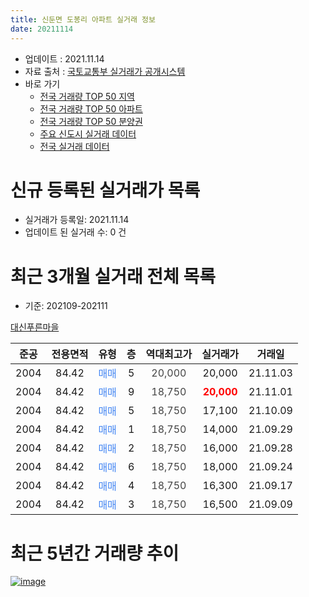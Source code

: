 ```yaml
---
title: 신둔면 도봉리 아파트 실거래 정보
date: 20211114
---
```


* 업데이트 : 2021.11.14
* 자료 출처 : [국토교통부 실거래가 공개시스템](http://rt.molit.go.kr)
* 바로 가기
    * [전국 거래량 TOP 50 지역](https://apt-info.github.io/apt-trade-info/tr)
    * [전국 거래량 TOP 50 아파트](https://apt-info.github.io/apt-trade-info/ta)
    * [전국 거래량 TOP 50 분양권](https://apt-info.github.io/apt-trade-info/tb)
    * [주요 신도시 실거래 데이터](https://apt-info.github.io/apt-trade-info/newtown)
    * [전국 실거래 데이터](https://apt-info.github.io/apt-trade-info/all)



<script async src="https://pagead2.googlesyndication.com/pagead/js/adsbygoogle.js"></script>
<!-- 기본광고 -->
<ins class="adsbygoogle"
     style="display:block"
     data-ad-client="ca-pub-1142216861245946"
     data-ad-slot="4805727019"
     data-ad-format="auto"
     data-full-width-responsive="true"></ins>
<script>
     (adsbygoogle = window.adsbygoogle || []).push({});
</script>


# 신규 등록된 실거래가 목록

* 실거래가 등록일: 2021.11.14
* 업데이트 된 실거래 수: 0 건




<script async src="https://pagead2.googlesyndication.com/pagead/js/adsbygoogle.js"></script>
<!-- 기본광고 -->
<ins class="adsbygoogle"
     style="display:block"
     data-ad-client="ca-pub-1142216861245946"
     data-ad-slot="4805727019"
     data-ad-format="auto"
     data-full-width-responsive="true"></ins>
<script>
     (adsbygoogle = window.adsbygoogle || []).push({});
</script>


# 최근 3개월 실거래 전체 목록
* 기준: 202109-202111


[대신푸른마을](https://search.naver.com/search.naver?query=%EB%8C%80%EC%8B%A0%ED%91%B8%EB%A5%B8%EB%A7%88%EC%9D%84)

|준공|전용면적|유형|층|역대최고가|실거래가|거래일|
|:---:|:---:|:---:|:---:|:---:|:---:|:---:|
|2004|84.42|<span style="color:#4285F3">매매</span>|5|<span style="color:#444444">20,000</span>|20,000|21.11.03|
|2004|84.42|<span style="color:#4285F3">매매</span>|9|<span style="color:#444444">18,750</span>|<b><span style="color:#FF0000">20,000</span></b>|21.11.01|
|2004|84.42|<span style="color:#4285F3">매매</span>|5|<span style="color:#444444">18,750</span>|17,100|21.10.09|
|2004|84.42|<span style="color:#4285F3">매매</span>|1|<span style="color:#444444">18,750</span>|14,000|21.09.29|
|2004|84.42|<span style="color:#4285F3">매매</span>|2|<span style="color:#444444">18,750</span>|16,000|21.09.28|
|2004|84.42|<span style="color:#4285F3">매매</span>|6|<span style="color:#444444">18,750</span>|18,000|21.09.24|
|2004|84.42|<span style="color:#4285F3">매매</span>|4|<span style="color:#444444">18,750</span>|16,300|21.09.17|
|2004|84.42|<span style="color:#4285F3">매매</span>|3|<span style="color:#444444">18,750</span>|16,500|21.09.09|



<script async src="https://pagead2.googlesyndication.com/pagead/js/adsbygoogle.js"></script>
<!-- 기본광고 -->
<ins class="adsbygoogle"
     style="display:block"
     data-ad-client="ca-pub-1142216861245946"
     data-ad-slot="4805727019"
     data-ad-format="auto"
     data-full-width-responsive="true"></ins>
<script>
     (adsbygoogle = window.adsbygoogle || []).push({});
</script>


# 최근 5년간 거래량 추이


<div style="width:100%;">
    <canvas id="deal_progress" height="200"></canvas>
</div>

<script>
new Chart(document.getElementById("deal_progress"), {
    type: 'line',
    data: {
        labels: ['16.02','16.03','16.04','16.05','16.06','16.08','16.10','16.11','16.12','17.02','17.03','17.04','17.05','17.06','17.07','17.08','17.09','17.11','18.01','18.02','18.03','18.04','18.05','18.08','18.09','18.10','19.01','19.02','19.03','19.04','19.06','19.07','19.08','19.09','19.10','19.11','20.01','20.02','20.03','20.05','20.06','20.07','20.08','20.09','20.11','20.12','21.01','21.02','21.03','21.04','21.05','21.06','21.07','21.08','21.09','21.10','21.11'],
        datasets: [{
            label: '매매/분양권',
            data: [1,4,2,1,1,1,2,1,1,1,0,2,1,1,0,5,0,1,1,2,1,2,1,1,2,1,1,2,0,2,1,1,2,2,1,1,1,4,1,2,1,2,1,2,2,2,2,4,3,1,3,1,4,2,5,1,2],
            borderColor: "rgba(66, 133, 243, 1)",
            backgroundColor: "rgba(66, 133, 243, 0.05)",
            borderWidth: 1,
            pointRadius: 0,
            fill: false,
            lineTension: 0
        },{
            label: '전/월세',
            data: [2,1,0,0,0,1,2,1,0,2,5,0,0,0,1,1,2,1,2,0,0,1,4,0,0,1,1,2,5,1,3,0,1,0,3,0,1,0,0,1,0,1,1,0,1,2,0,0,1,2,1,0,0,0,0,0,0],
            borderColor: "rgba(255, 90, 0, 1)",
            backgroundColor: "rgba(255, 90, 0, 0.05)",
            borderWidth: 1,
            pointRadius: 0,
            fill: false,
            lineTension: 0
        },{
            label: '합계',
            data: [3,5,2,1,1,2,4,2,1,3,5,2,1,1,1,6,2,2,3,2,1,3,5,1,2,2,2,4,5,3,4,1,3,2,4,1,2,4,1,3,1,3,2,2,3,4,2,4,4,3,4,1,4,2,5,1,2],
            borderColor: "rgba(0, 0, 0, 1)",
            backgroundColor: "rgba(0, 0, 0, 0.03)",
            borderWidth: 0.1,
            pointRadius: 0,
            fill: true,
            lineTension: 0
        }
        ]
    },
    options: {
        responsive: true,
        title: {
            display: false
        },
        tooltips: {
            mode: 'index',
            intersect: false
        },
        hover: {
            mode: 'nearest',
            intersect: true
        },
        scales: {
            xAxes: [{
                display: true,
                scaleLabel: {
                    display: true,
                    labelString: '년/월'
                }
            }],
            yAxes: [{
                display: true,
                ticks: {
                    suggestedMin: 0,
                },
                scaleLabel: {
                    display: true,
                    labelString: '실거래 수'
                }
            }]
        }
    }
});

</script>


[![image](https://apt-info.github.io/images/2020-01-03-apt-trade-info/1024x500.png)](https://play.google.com/store/apps/details?id=com.aptinfo.apttradeinfo)

